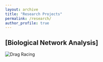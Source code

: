 ```yaml
---
layout: archive
title: "Research Projects"
permalink: /research/
author_profile: true
---
```


## \[Biological Network Analysis\]

![Drag Racing](../images/Biological_Network.png)
